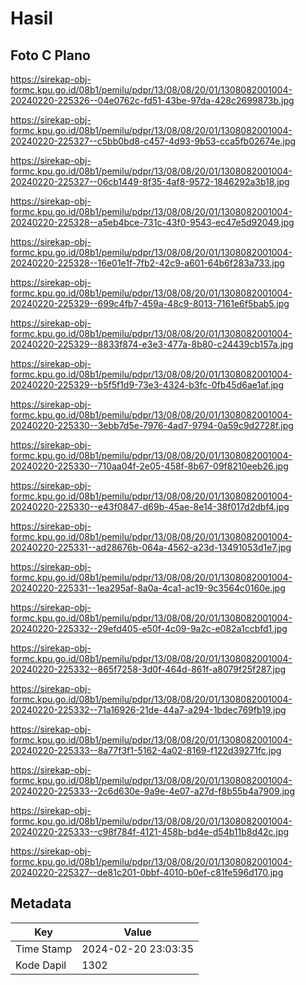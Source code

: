 # Hasil

## Foto C Plano

https://sirekap-obj-formc.kpu.go.id/08b1/pemilu/pdpr/13/08/08/20/01/1308082001004-20240220-225326--04e0762c-fd51-43be-97da-428c2699873b.jpg

https://sirekap-obj-formc.kpu.go.id/08b1/pemilu/pdpr/13/08/08/20/01/1308082001004-20240220-225327--c5bb0bd8-c457-4d93-9b53-cca5fb02674e.jpg

https://sirekap-obj-formc.kpu.go.id/08b1/pemilu/pdpr/13/08/08/20/01/1308082001004-20240220-225327--06cb1449-8f35-4af8-9572-1846292a3b18.jpg

https://sirekap-obj-formc.kpu.go.id/08b1/pemilu/pdpr/13/08/08/20/01/1308082001004-20240220-225328--a5eb4bce-731c-43f0-9543-ec47e5d92049.jpg

https://sirekap-obj-formc.kpu.go.id/08b1/pemilu/pdpr/13/08/08/20/01/1308082001004-20240220-225328--16e01e1f-7fb2-42c9-a601-64b6f283a733.jpg

https://sirekap-obj-formc.kpu.go.id/08b1/pemilu/pdpr/13/08/08/20/01/1308082001004-20240220-225329--699c4fb7-459a-48c9-8013-7161e6f5bab5.jpg

https://sirekap-obj-formc.kpu.go.id/08b1/pemilu/pdpr/13/08/08/20/01/1308082001004-20240220-225329--8833f874-e3e3-477a-8b80-c24439cb157a.jpg

https://sirekap-obj-formc.kpu.go.id/08b1/pemilu/pdpr/13/08/08/20/01/1308082001004-20240220-225329--b5f5f1d9-73e3-4324-b3fc-0fb45d6ae1af.jpg

https://sirekap-obj-formc.kpu.go.id/08b1/pemilu/pdpr/13/08/08/20/01/1308082001004-20240220-225330--3ebb7d5e-7976-4ad7-9794-0a59c9d2728f.jpg

https://sirekap-obj-formc.kpu.go.id/08b1/pemilu/pdpr/13/08/08/20/01/1308082001004-20240220-225330--710aa04f-2e05-458f-8b67-09f8210eeb26.jpg

https://sirekap-obj-formc.kpu.go.id/08b1/pemilu/pdpr/13/08/08/20/01/1308082001004-20240220-225330--e43f0847-d69b-45ae-8e14-38f017d2dbf4.jpg

https://sirekap-obj-formc.kpu.go.id/08b1/pemilu/pdpr/13/08/08/20/01/1308082001004-20240220-225331--ad28676b-064a-4562-a23d-13491053d1e7.jpg

https://sirekap-obj-formc.kpu.go.id/08b1/pemilu/pdpr/13/08/08/20/01/1308082001004-20240220-225331--1ea295af-8a0a-4ca1-ac19-9c3564c0160e.jpg

https://sirekap-obj-formc.kpu.go.id/08b1/pemilu/pdpr/13/08/08/20/01/1308082001004-20240220-225332--29efd405-e50f-4c09-9a2c-e082a1ccbfd1.jpg

https://sirekap-obj-formc.kpu.go.id/08b1/pemilu/pdpr/13/08/08/20/01/1308082001004-20240220-225332--865f7258-3d0f-464d-861f-a8079f25f287.jpg

https://sirekap-obj-formc.kpu.go.id/08b1/pemilu/pdpr/13/08/08/20/01/1308082001004-20240220-225332--71a16926-21de-44a7-a294-1bdec769fb19.jpg

https://sirekap-obj-formc.kpu.go.id/08b1/pemilu/pdpr/13/08/08/20/01/1308082001004-20240220-225333--8a77f3f1-5162-4a02-8169-f122d39271fc.jpg

https://sirekap-obj-formc.kpu.go.id/08b1/pemilu/pdpr/13/08/08/20/01/1308082001004-20240220-225333--2c6d630e-9a9e-4e07-a27d-f8b55b4a7909.jpg

https://sirekap-obj-formc.kpu.go.id/08b1/pemilu/pdpr/13/08/08/20/01/1308082001004-20240220-225333--c98f784f-4121-458b-bd4e-d54b11b8d42c.jpg

https://sirekap-obj-formc.kpu.go.id/08b1/pemilu/pdpr/13/08/08/20/01/1308082001004-20240220-225327--de81c201-0bbf-4010-b0ef-c81fe596d170.jpg


## Metadata

| Key        | Value               |
| ---------- | ------------------- |
| Time Stamp | 2024-02-20 23:03:35 |
| Kode Dapil | 1302                |



